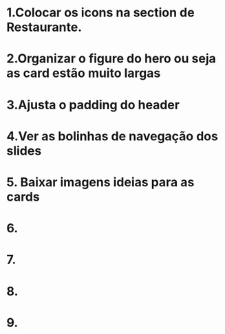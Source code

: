 # 1.Colocar os icons na section de Restaurante.

# 2.Organizar o figure do hero ou seja as card estão muito largas

# 3.Ajusta o padding do header

# 4.Ver as bolinhas de navegação dos slides 

# 5. Baixar imagens ideias para as cards 

# 6.

# 7.

# 8.

# 9.